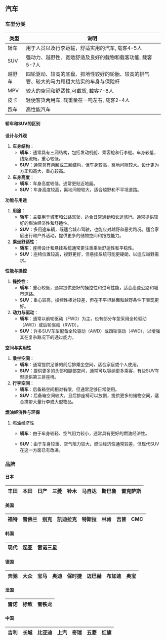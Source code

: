 ## 汽车

### 车型分类

| 类型   | 说明                                                         |
| ------ | ------------------------------------------------------------ |
| 轿车   | 用于人员以及行李运输，舒适实用的汽车, 载客4-5人              |
| SUV    | 强动力、越野性、宽敞舒适及良好的载物和载客功能, 载客5-7人    |
| 越野车 | 四轮驱动、较高的底盘、抓地性较好的轮胎、较高的排气管、较大的马力和粗大结实的车身与保险杆 |
| MPV    | 较大的空间和舒适性,可载货, 载客7-8人                         |
| 皮卡   | 轻便客货两用车, 载重量在一吨左右, 载客2-4人                  |
| 跑车   | 高性能汽车                                                   |

#### 轿车和SUV的区别

**设计与外观**

1.  **车身结构**：
    -   **轿车**：通常具有三厢结构，包括发动机舱、乘客舱和行李舱。车身较低，线条流畅，重心较低。
    -   **SUV**：通常具有两厢或三厢结构，但车身较高，离地间隙较大。设计更为方正和高大，重心较高。
2.  **车身高度**：
    -   **轿车**：车身高度较低，通常更贴近地面。
    -   **SUV**：车身高度较高，离地间隙较大，适合越野和不平坦道路。

**功能与用途**

1.  **用途**：
    -   **轿车**：主要用于城市和公路驾驶，适合日常通勤和长途旅行。通常提供较好的燃油经济性和舒适性。
    -   **SUV**：多用途车辆，既适合城市驾驶，也能应对越野和恶劣路况。适合家庭出行和户外活动，提供更多的储物空间和拖拽能力。
2.  **乘坐舒适性**：
    -   **轿车**：座椅设计和悬挂系统通常更注重乘坐舒适性和平稳性。
    -   **SUV**：座椅位置较高，视野更好，但悬挂系统可能更硬朗，以适应越野需求。

**性能与操控**

1.  **操控性**：
    -   **轿车**：重心较低，通常提供更好的操控性和过弯性能，适合高速公路和城市道路。
    -   **SUV**：重心较高，操控性相对较差，但在不平坦路面和越野条件下表现更好。
2.  **动力与驱动**：
    -   **轿车**：通常以前轮驱动（FWD）为主，也有部分车型采用全轮驱动（AWD）或后轮驱动（RWD）。
    -   **SUV**：许多SUV车型配备全轮驱动（AWD）或四轮驱动（4WD），以增强其在复杂路况下的通过能力。

**空间与实用性**

1.  **乘坐空间**：
    -   **轿车**：通常提供足够的前后排乘坐空间，适合家庭或个人使用。
    -   **SUV**：提供更多的头部和腿部空间，通常可以容纳更多乘客，有些SUV车型提供第三排座椅。
2.  **行李空间**：
    -   **轿车**：后备箱空间相对有限，但通常足够日常使用。
    -   **SUV**：后备箱空间较大，且后排座椅可以放倒，提供更多的储物空间，适合携带大量行李或大型物品。

**燃油经济性与环保**

1.  燃油经济性

    -   **轿车**：由于车身较轻、空气阻力较小，通常具有更好的燃油经济性。
    
    -   **SUV**：由于车身较重、空气阻力较大，燃油经济性通常较差，但现代SUV在这一方面已有改进。
    
### 品牌

#### 日本

| 丰田 | 本田 | 日产 | 三菱 | 铃木 | 马自达 | 斯巴鲁 | 雷克萨斯 |
| ---- | ---- | ---- | ---- | ---- | ------ | ------ | -------- |

#### 美国

| 福特 | 雪佛兰 | 别克 | 凯迪拉克 | 特斯拉 | 林肯 | 吉普 | CMC  |
| ---- | ------ | ---- | -------- | ------ | ---- | ---- | ---- |

#### 韩国

| 现代 | 起亚 | 雷诺三星 |
| ---- | ---- | -------- |

#### 德国

| 奔驰 | 大众 | 宝马 | 奥迪 | 保时捷 | 迈巴赫 | 布加迪 | 奥宝 |
| ---- | ---- | ---- | ---- | ------ | ------ | ------ | ---- |

#### 法国

| 雷诺 | 标致 | 雪铁龙 |
| ---- | ---- | ------ |

#### 中国

| 吉利 | 长城 | 比亚迪 | 上汽 | 奇瑞 | 五菱 | 红旗 |
| ---- | ---- | ------ | ---- | ---- | ---- | ---- |

